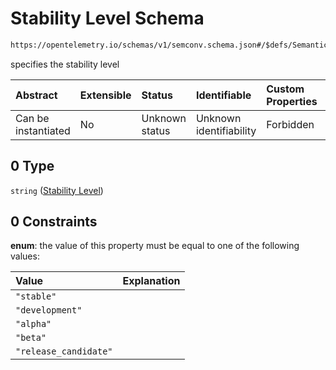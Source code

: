 # Stability Level Schema

```txt
https://opentelemetry.io/schemas/v1/semconv.schema.json#/$defs/SemanticConventionBase/properties/stability/allOf/0
```

specifies the stability level

| Abstract            | Extensible | Status         | Identifiable            | Custom Properties | Additional Properties | Access Restrictions | Defined In                                                                           |
| :------------------ | :--------- | :------------- | :---------------------- | :---------------- | :-------------------- | :------------------ | :----------------------------------------------------------------------------------- |
| Can be instantiated | No         | Unknown status | Unknown identifiability | Forbidden         | Allowed               | none                | [semconv.schema.json\*](../../../schemas/semconv.schema.json "open original schema") |

## 0 Type

`string` ([Stability Level](../semantic/semconv-opentelemetry-semantic-convention-schema-definitions-semantic-convention-base-properties-stability-level-allof-stability-level.md))

## 0 Constraints

**enum**: the value of this property must be equal to one of the following values:

| Value                 | Explanation |
| :-------------------- | :---------- |
| `"stable"`            |             |
| `"development"`       |             |
| `"alpha"`             |             |
| `"beta"`              |             |
| `"release_candidate"` |             |
